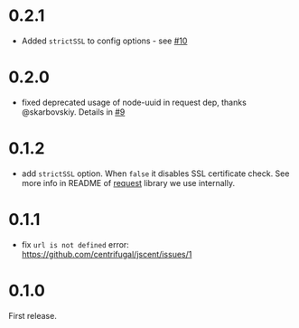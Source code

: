 0.2.1
=====

* Added `strictSSL` to config options - see [#10](https://github.com/centrifugal/jscent/pull/10)

0.2.0
=====

* fixed deprecated usage of node-uuid in request dep, thanks @skarbovskiy. Details in [#9](https://github.com/centrifugal/jscent/pull/9)

0.1.2
=====

* add `strictSSL` option. When `false` it disables SSL certificate check. See more info in README of [request](https://github.com/request/request) library we use internally.

0.1.1
=====

* fix `url is not defined` error: https://github.com/centrifugal/jscent/issues/1


0.1.0
=====

First release.
